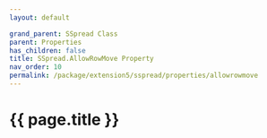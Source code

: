 ```yaml
---
layout: default

grand_parent: SSpread Class
parent: Properties
has_children: false
title: SSpread.AllowRowMove Property
nav_order: 10
permalink: /package/extension5/sspread/properties/allowrowmove
---
```

# {{ page.title }}
